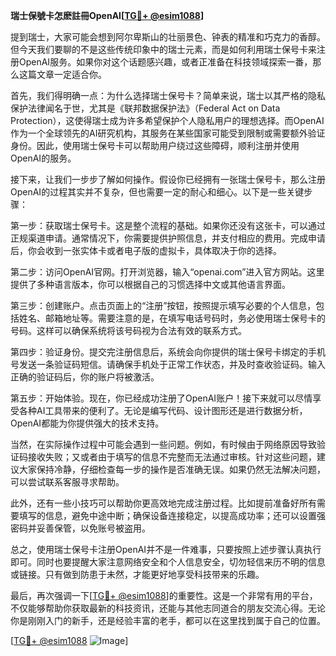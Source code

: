 **瑞士保號卡怎麽註冊OpenAI[[TG💪+ @esim1088](https://t.me/s/esim1088)]**

提到瑞士，大家可能会想到阿尔卑斯山的壮丽景色、钟表的精准和巧克力的香醇。但今天我们要聊的不是这些传统印象中的瑞士元素，而是如何利用瑞士保号卡来注册OpenAI服务。如果你对这个话题感兴趣，或者正准备在科技领域探索一番，那么这篇文章一定适合你。

首先，我们得明确一点：为什么选择瑞士保号卡？简单来说，瑞士以其严格的隐私保护法律闻名于世，尤其是《联邦数据保护法》（Federal Act on Data Protection），这使得瑞士成为许多希望保护个人隐私用户的理想选择。而OpenAI作为一个全球领先的AI研究机构，其服务在某些国家可能受到限制或需要额外验证身份。因此，使用瑞士保号卡可以帮助用户绕过这些障碍，顺利注册并使用OpenAI的服务。

接下来，让我们一步步了解如何操作。假设你已经拥有一张瑞士保号卡，那么注册OpenAI的过程其实并不复杂，但也需要一定的耐心和细心。以下是一些关键步骤：

第一步：获取瑞士保号卡。这是整个流程的基础。如果你还没有这张卡，可以通过正规渠道申请。通常情况下，你需要提供护照信息，并支付相应的费用。完成申请后，你会收到一张实体卡或者电子版的虚拟卡，具体取决于你的选择。

第二步：访问OpenAI官网。打开浏览器，输入“openai.com”进入官方网站。这里提供了多种语言版本，你可以根据自己的习惯选择中文或其他语言界面。

第三步：创建账户。点击页面上的“注册”按钮，按照提示填写必要的个人信息，包括姓名、邮箱地址等。需要注意的是，在填写电话号码时，务必使用瑞士保号卡的号码。这样可以确保系统将该号码视为合法有效的联系方式。

第四步：验证身份。提交完注册信息后，系统会向你提供的瑞士保号卡绑定的手机号发送一条验证码短信。请确保手机处于正常工作状态，并及时查收验证码。输入正确的验证码后，你的账户将被激活。

第五步：开始体验。现在，你已经成功注册了OpenAI账户！接下来就可以尽情享受各种AI工具带来的便利了。无论是编写代码、设计图形还是进行数据分析，OpenAI都能为你提供强大的技术支持。

当然，在实际操作过程中可能会遇到一些问题。例如，有时候由于网络原因导致验证码接收失败；又或者由于填写的信息不完整而无法通过审核。针对这些问题，建议大家保持冷静，仔细检查每一步的操作是否准确无误。如果仍然无法解决问题，可以尝试联系客服寻求帮助。

此外，还有一些小技巧可以帮助你更高效地完成注册过程。比如提前准备好所有需要填写的信息，避免中途中断；确保设备连接稳定，以提高成功率；还可以设置强密码并妥善保管，以免账号被盗用。

总之，使用瑞士保号卡注册OpenAI并不是一件难事，只要按照上述步骤认真执行即可。同时也要提醒大家注意网络安全和个人信息安全，切勿轻信来历不明的信息或链接。只有做到防患于未然，才能更好地享受科技带来的乐趣。

最后，再次强调一下[[TG💪+ @esim1088](https://t.me/s/esim1088)]的重要性。这是一个非常有用的平台，不仅能够帮助你获取最新的科技资讯，还能与其他志同道合的朋友交流心得。无论你是刚刚入门的新手，还是经验丰富的老手，都可以在这里找到属于自己的位置。

[[TG💪+ @esim1088](https://t.me/s/esim1088) ![Image](https://i.postimg.cc/4NQfJmqS/Snipaste-2025-05-13-00-14-12.png)]